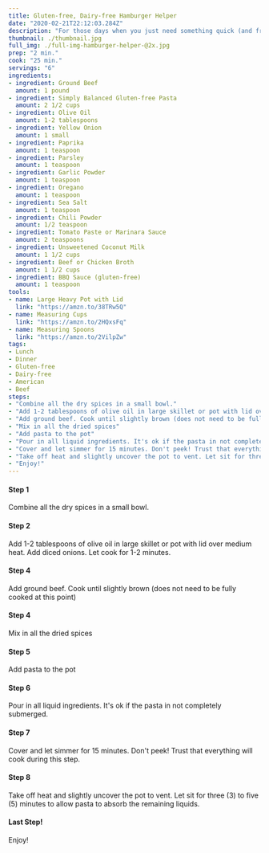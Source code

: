 ```yaml
---
title: Gluten-free, Dairy-free Hamburger Helper
date: "2020-02-21T22:12:03.284Z"
description: "For those days when you just need something quick (and freaking delicious) to feed the entire family."
thumbnail: ./thumbnail.jpg
full_img: ./full-img-hamburger-helper-@2x.jpg
prep: "2 min."
cook: "25 min."
servings: "6"
ingredients:
- ingredient: Ground Beef
  amount: 1 pound
- ingredient: Simply Balanced Gluten-free Pasta
  amount: 2 1/2 cups
- ingredient: Olive Oil
  amount: 1-2 tablespoons
- ingredient: Yellow Onion
  amount: 1 small
- ingredient: Paprika
  amount: 1 teaspoon
- ingredient: Parsley
  amount: 1 teaspoon
- ingredient: Garlic Powder
  amount: 1 teaspoon
- ingredient: Oregano
  amount: 1 teaspoon
- ingredient: Sea Salt
  amount: 1 teaspoon
- ingredient: Chili Powder
  amount: 1/2 teaspoon
- ingredient: Tomato Paste or Marinara Sauce
  amount: 2 teaspoons
- ingredient: Unsweetened Coconut Milk
  amount: 1 1/2 cups
- ingredient: Beef or Chicken Broth
  amount: 1 1/2 cups
- ingredient: BBQ Sauce (gluten-free)
  amount: 1 teaspoon
tools:
- name: Large Heavy Pot with Lid
  link: "https://amzn.to/38TRw5Q"
- name: Measuring Cups
  link: "https://amzn.to/2HQxsFq"
- name: Measuring Spoons
  link: "https://amzn.to/2VilpZw"
tags:
- Lunch
- Dinner
- Gluten-free
- Dairy-free
- American
- Beef
steps:
- "Combine all the dry spices in a small bowl."
- "Add 1-2 tablespoons of olive oil in large skillet or pot with lid over medium heat. Add diced onions. Let cook for 1-2 minutes."
- "Add ground beef. Cook until slightly brown (does not need to be fully cooked at this point)"
- "Mix in all the dried spices"
- "Add pasta to the pot"
- "Pour in all liquid ingredients. It's ok if the pasta in not completely submerged." 
- "Cover and let simmer for 15 minutes. Don't peek! Trust that everything will cook during this step."
- "Take off heat and slightly uncover the pot to vent. Let sit for three (3) to five (5) minutes to allow pasta to absorb the remaining liquids."
- "Enjoy!"
---
```


#### Step 1

Combine all the dry spices in a small bowl.

#### Step 2

Add 1-2 tablespoons of olive oil in large skillet or pot with lid over medium heat. Add diced onions. Let cook for 1-2 minutes.

#### Step 4

Add ground beef. Cook until slightly brown (does not need to be fully cooked at this point)

#### Step 4

Mix in all the dried spices

#### Step 5

Add pasta to the pot

#### Step 6

Pour in all liquid ingredients. It's ok if the pasta in not completely submerged. 

#### Step 7

Cover and let simmer for 15 minutes. Don't peek! Trust that everything will cook during this step.

#### Step 8

Take off heat and slightly uncover the pot to vent. Let sit for three (3) to five (5) minutes to allow pasta to absorb the remaining liquids.

#### Last Step!

Enjoy!
